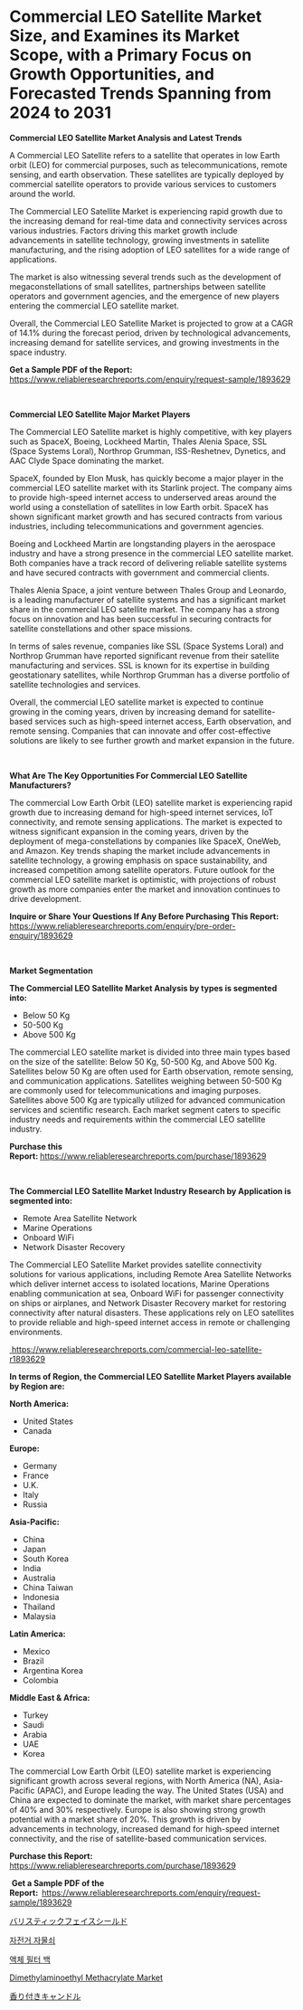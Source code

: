 <p><h1>Commercial LEO Satellite Market Size, and Examines its Market Scope, with a Primary Focus on Growth Opportunities, and Forecasted Trends Spanning from 2024 to 2031</h1></p><p><strong>Commercial LEO Satellite Market Analysis and Latest Trends</strong></p>
<p><p>A Commercial LEO Satellite refers to a satellite that operates in low Earth orbit (LEO) for commercial purposes, such as telecommunications, remote sensing, and earth observation. These satellites are typically deployed by commercial satellite operators to provide various services to customers around the world.</p><p>The Commercial LEO Satellite Market is experiencing rapid growth due to the increasing demand for real-time data and connectivity services across various industries. Factors driving this market growth include advancements in satellite technology, growing investments in satellite manufacturing, and the rising adoption of LEO satellites for a wide range of applications.</p><p>The market is also witnessing several trends such as the development of megaconstellations of small satellites, partnerships between satellite operators and government agencies, and the emergence of new players entering the commercial LEO satellite market.</p><p>Overall, the Commercial LEO Satellite Market is projected to grow at a CAGR of 14.1% during the forecast period, driven by technological advancements, increasing demand for satellite services, and growing investments in the space industry.</p></p>
<p><strong>Get a Sample PDF of the Report:&nbsp;</strong> <a href="https://www.reliableresearchreports.com/enquiry/request-sample/1893629">https://www.reliableresearchreports.com/enquiry/request-sample/1893629</a></p>
<p>&nbsp;</p>
<p><strong>Commercial LEO Satellite Major Market Players</strong></p>
<p><p>The Commercial LEO Satellite market is highly competitive, with key players such as SpaceX, Boeing, Lockheed Martin, Thales Alenia Space, SSL (Space Systems Loral), Northrop Grumman, ISS-Reshetnev, Dynetics, and AAC Clyde Space dominating the market. </p><p>SpaceX, founded by Elon Musk, has quickly become a major player in the commercial LEO satellite market with its Starlink project. The company aims to provide high-speed internet access to underserved areas around the world using a constellation of satellites in low Earth orbit. SpaceX has shown significant market growth and has secured contracts from various industries, including telecommunications and government agencies.</p><p>Boeing and Lockheed Martin are longstanding players in the aerospace industry and have a strong presence in the commercial LEO satellite market. Both companies have a track record of delivering reliable satellite systems and have secured contracts with government and commercial clients.</p><p>Thales Alenia Space, a joint venture between Thales Group and Leonardo, is a leading manufacturer of satellite systems and has a significant market share in the commercial LEO satellite market. The company has a strong focus on innovation and has been successful in securing contracts for satellite constellations and other space missions.</p><p>In terms of sales revenue, companies like SSL (Space Systems Loral) and Northrop Grumman have reported significant revenue from their satellite manufacturing and services. SSL is known for its expertise in building geostationary satellites, while Northrop Grumman has a diverse portfolio of satellite technologies and services.</p><p>Overall, the commercial LEO satellite market is expected to continue growing in the coming years, driven by increasing demand for satellite-based services such as high-speed internet access, Earth observation, and remote sensing. Companies that can innovate and offer cost-effective solutions are likely to see further growth and market expansion in the future.</p></p>
<p>&nbsp;</p>
<p><strong>What Are The Key Opportunities For Commercial LEO Satellite Manufacturers?</strong></p>
<p><p>The commercial Low Earth Orbit (LEO) satellite market is experiencing rapid growth due to increasing demand for high-speed internet services, IoT connectivity, and remote sensing applications. The market is expected to witness significant expansion in the coming years, driven by the deployment of mega-constellations by companies like SpaceX, OneWeb, and Amazon. Key trends shaping the market include advancements in satellite technology, a growing emphasis on space sustainability, and increased competition among satellite operators. Future outlook for the commercial LEO satellite market is optimistic, with projections of robust growth as more companies enter the market and innovation continues to drive development.</p></p>
<p><strong>Inquire or Share Your Questions If Any Before Purchasing This Report:</strong> <a href="https://www.reliableresearchreports.com/enquiry/pre-order-enquiry/1893629">https://www.reliableresearchreports.com/enquiry/pre-order-enquiry/1893629</a></p>
<p>&nbsp;</p>
<p><strong>Market Segmentation</strong></p>
<p><strong>The Commercial LEO Satellite Market Analysis by types is segmented into:</strong></p>
<p><ul><li>Below 50 Kg</li><li>50-500 Kg</li><li>Above 500 Kg</li></ul></p>
<p><p>The commercial LEO satellite market is divided into three main types based on the size of the satellite: Below 50 Kg, 50-500 Kg, and Above 500 Kg. Satellites below 50 Kg are often used for Earth observation, remote sensing, and communication applications. Satellites weighing between 50-500 Kg are commonly used for telecommunications and imaging purposes. Satellites above 500 Kg are typically utilized for advanced communication services and scientific research. Each market segment caters to specific industry needs and requirements within the commercial LEO satellite industry.</p></p>
<p><strong>Purchase this Report:&nbsp;</strong><a href="https://www.reliableresearchreports.com/purchase/1893629">https://www.reliableresearchreports.com/purchase/1893629</a></p>
<p>&nbsp;</p>
<p><strong>The Commercial LEO Satellite Market Industry Research by Application is segmented into:</strong></p>
<p><ul><li>Remote Area Satellite Network</li><li>Marine Operations</li><li>Onboard WiFi</li><li>Network Disaster Recovery</li></ul></p>
<p><p>The Commercial LEO Satellite Market provides satellite connectivity solutions for various applications, including Remote Area Satellite Networks which deliver internet access to isolated locations, Marine Operations enabling communication at sea, Onboard WiFi for passenger connectivity on ships or airplanes, and Network Disaster Recovery market for restoring connectivity after natural disasters. These applications rely on LEO satellites to provide reliable and high-speed internet access in remote or challenging environments.</p></p>
<p><a href="https://www.reliableresearchreports.com/commercial-leo-satellite-r1893629">&nbsp;https://www.reliableresearchreports.com/commercial-leo-satellite-r1893629</a></p>
<p><strong>In terms of Region, the Commercial LEO Satellite Market Players available by Region are:</strong></p>
<p>
    <p> <strong> North America: </strong>
        <ul>
            <li>United States</li>
            <li>Canada</li>
        </ul>
        </p> 
    <p> <strong> Europe: </strong>
        <ul>
            <li>Germany</li>
            <li>France</li>
            <li>U.K.</li>
            <li>Italy</li>
            <li>Russia</li>
        </ul>
        </p> 
    <p> <strong> Asia-Pacific: </strong>
        <ul>
            <li>China</li>
            <li>Japan</li>
            <li>South Korea</li>
            <li>India</li>
            <li>Australia</li>
            <li>China Taiwan</li>
            <li>Indonesia</li>
            <li>Thailand</li>
            <li>Malaysia</li>
        </ul>
        </p> 
    <p> <strong> Latin America: </strong>
        <ul>
            <li>Mexico</li>
            <li>Brazil</li>
            <li>Argentina Korea</li>
            <li>Colombia</li>
        </ul>
        </p> 
    <p> <strong> Middle East & Africa: </strong>
        <ul>
            <li>Turkey</li>
            <li>Saudi</li>
            <li>Arabia</li>
            <li>UAE</li>
            <li>Korea</li>
        </ul>
    </p>
    </p>
<p><p>The commercial Low Earth Orbit (LEO) satellite market is experiencing significant growth across several regions, with North America (NA), Asia-Pacific (APAC), and Europe leading the way. The United States (USA) and China are expected to dominate the market, with market share percentages of 40% and 30% respectively. Europe is also showing strong growth potential with a market share of 20%. This growth is driven by advancements in technology, increased demand for high-speed internet connectivity, and the rise of satellite-based communication services.</p></p>
<p><strong>Purchase this Report: </strong><a href="https://www.reliableresearchreports.com/purchase/1893629">https://www.reliableresearchreports.com/purchase/1893629</a></p>
<p>&nbsp;<strong>Get a Sample PDF of the Report:&nbsp;&nbsp;</strong><a href="https://www.reliableresearchreports.com/enquiry/request-sample/1893629">https://www.reliableresearchreports.com/enquiry/request-sample/1893629</a></p>
<p><strong></strong></p>
<p><p><a href="https://medium.com/@alicequigley2023/%E3%83%9C%E3%83%BC%E3%83%AB%E3%83%86%E3%82%A3%E3%83%83%E3%82%AF%E3%83%95%E3%82%A7%E3%82%A4%E3%82%B9%E3%82%B7%E3%83%BC%E3%83%AB%E3%83%89%E5%B8%82%E5%A0%B4-2031%E5%B9%B4%E3%81%BE%E3%81%A7%E3%81%AE%E3%83%88%E3%83%AC%E3%83%B3%E3%83%89-%E4%BA%88%E6%B8%AC-%E7%AB%B6%E4%BA%89%E5%88%86%E6%9E%90-75d016baa68c">バリスティックフェイスシールド</a></p><p><a href="https://medium.com/@josefarice/%EC%9E%90%EC%A0%84%EA%B1%B0-%EC%9E%A0%EA%B8%88%EC%9E%A5%EC%B9%98-%EC%8B%9C%EC%9E%A5%EC%9D%80-%EC%8B%9C%EC%9E%A5-%EC%A0%90%EC%9C%A0%EC%9C%A8-%EA%B7%9C%EB%AA%A8-%EB%B0%8F-2031%EB%85%84%EA%B9%8C%EC%A7%80-%EC%98%88%EC%83%81%EB%90%9C-%EC%98%88%EC%B8%A1%EC%97%90-%EC%B4%88%EC%A0%90%EC%9D%84-%EB%A7%9E%EC%B6%A5%EB%8B%88%EB%8B%A4-ac5c28e8d9df">자전거 자물쇠</a></p><p><a href="https://medium.com/@midge5687567/%EC%95%A1%EC%B2%B4-%ED%95%84%ED%84%B0-%EA%B0%80%EB%B0%A9-%EC%8B%9C%EC%9E%A5-%EC%9C%A0%ED%98%95-%EC%9D%91%EC%9A%A9-%EB%B0%8F-%EC%A7%80%EB%A6%AC%EC%97%90-%EB%8C%80%ED%95%9C-%ED%8F%AC%EA%B4%84%EC%A0%81%EC%9D%B8-%ED%8F%89%EA%B0%80-e50c4a40cf06">액체 필터 백</a></p><p><a href="https://issuu.com/reportprime-2/docs/dimethylaminoethyl-methacrylate-market-size-2030.p">Dimethylaminoethyl Methacrylate Market</a></p><p><a href="https://github.com/LeanneBruen2023/Market-Research-Report-List-1/blob/main/416705620500.md">香り付きキャンドル</a></p></p>